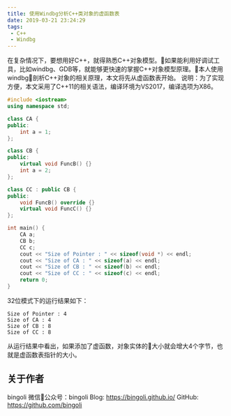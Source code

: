 ```yaml
---
title: 使用Windbg分析C++类对象的虚函数表
date: 2019-03-21 23:24:29
tags:
 - C++
 - Windbg
---
```

在复杂情况下，要想用好C++，就得熟悉C++对象模型。如果能利用好调试工具，比如windbg、GDB等，就能够更快速的掌握C++对象模型原理。本人使用windbg剖析C++对象的相关原理，本文将先从虚函数表开始。 
说明：为了实现方便，本文采用了C++11的相关语法，编译环境为VS2017，编译选项为X86。
``` C++
#include <iostream>
using namespace std;

class CA {
public:
    int a = 1;
};

class CB {
public:
    virtual void FuncB() {}
    int a = 2;
};

class CC : public CB {
public:
    void FuncB() override {}
    virtual void FuncC() {}
};

int main() {
    CA a;
    CB b;
    CC c;
    cout << "Size of Pointer : " << sizeof(void *) << endl;
    cout << "Size of CA : " << sizeof(a) << endl;
    cout << "Size of CB : " << sizeof(b) << endl;
    cout << "Size of CC : " << sizeof(c) << endl;
    return 0;
}
```
32位模式下的运行结果如下：
```
Size of Pointer : 4
Size of CA : 4
Size of CB : 8
Size of CC : 8
```
从运行结果中看出，如果添加了虚函数，对象实体的大小就会增大4个字节，也就是虚函数表指针的大小。

## 关于作者
bingoli
微信公众号：bingoli
Blog: https://bingoli.github.io/
GitHub: https://github.com/bingoli


